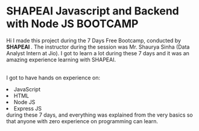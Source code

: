 # SHAPEAI Javascript and Backend with Node JS BOOTCAMP
Hi I made this project during the 7 Days Free Bootcamp, conducted by <b> SHAPEAI
</b>.
The instructor during the session was Mr. Shaurya Sinha (Data Analyst Intern at Jio). I got to
learn a lot during these 7 days and it was an amazing experience learning with SHAPEAI.

<br>I got to have hands on experience on:
<li>JavaScript
<li>HTML
<li>Node JS
<li>Express JS
<br>during these 7 days, and everything was explained from the very basics so that
anyone with zero experience on programming can learn.
